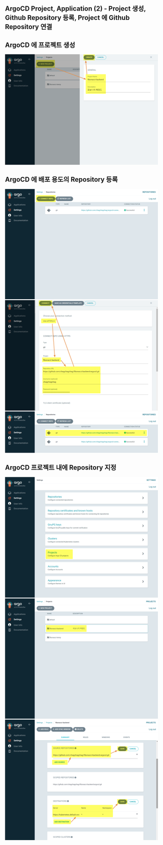 ## ArgoCD Project, Application (2) - Project 생성, Github Repository 등록, Project 에 Github Repository 연결



## ArgoCD 에 프로젝트 생성

<img src="./img/ARGOCD-PROJECT-APPLICATION/STEP2/1.png"/>





## ArgoCD 에 배포 용도의 Repository 등록

<img src="./img/ARGOCD-PROJECT-APPLICATION/STEP2/2.png"/>

<br>



<img src="./img/ARGOCD-PROJECT-APPLICATION/STEP2/3.png"/>

<br>



<img src="./img/ARGOCD-PROJECT-APPLICATION/STEP2/4.png"/>

<br>



## ArgoCD 프로젝트 내에 Repository 지정

<img src="./img/ARGOCD-PROJECT-APPLICATION/STEP2/5.png"/>

<br>



<img src="./img/ARGOCD-PROJECT-APPLICATION/STEP2/6.png"/>

<br>



<img src="./img/ARGOCD-PROJECT-APPLICATION/STEP2/7.png"/>

<br>





